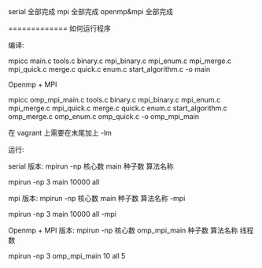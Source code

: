 serial 全部完成
mpi 全部完成
openmp&mpi 全部完成

=============
如何运行程序

编译:

mpicc main.c tools.c binary.c mpi_binary.c mpi_enum.c mpi_merge.c mpi_quick.c merge.c quick.c enum.c start_algorithm.c -o main

Openmp + MPI

mpicc omp_mpi_main.c tools.c binary.c mpi_binary.c mpi_enum.c mpi_merge.c mpi_quick.c merge.c quick.c enum.c start_algorithm.c omp_merge.c omp_enum.c omp_quick.c -o omp_mpi_main

在 vagrant 上需要在末尾加上 -lm

运行:

serial 版本:
mpirun -np 核心数 main 种子数 算法名称

mpirun -np 3 main 10000 all

mpi 版本:
mpirun -np 核心数 main 种子数 算法名称 -mpi

mpirun -np 3 main 10000 all -mpi

Openmp + MPI 版本:
mpirun -np 核心数 omp_mpi_main 种子数 算法名称 线程数

mpirun -np 3 omp_mpi_main 10 all 5
